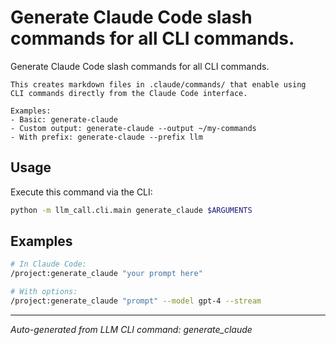 # Generate Claude Code slash commands for all CLI commands.

Generate Claude Code slash commands for all CLI commands.
    
    This creates markdown files in .claude/commands/ that enable using
    CLI commands directly from the Claude Code interface.
    
    Examples:
    - Basic: generate-claude
    - Custom output: generate-claude --output ~/my-commands
    - With prefix: generate-claude --prefix llm

## Usage

Execute this command via the CLI:

```bash
python -m llm_call.cli.main generate_claude $ARGUMENTS
```

## Examples

```bash
# In Claude Code:
/project:generate_claude "your prompt here"

# With options:
/project:generate_claude "prompt" --model gpt-4 --stream
```

---
*Auto-generated from LLM CLI command: generate_claude*
